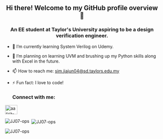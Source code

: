 ## <p align="center"> Hi there! Welcome to my GitHub profile overview 👋 </p>
### <p align="center"> An EE student at Taylor's University aspiring to be a design verification engineer. </p>

* 🌱 I’m currently learning System Verilog on Udemy.
* 🔭 I’m planning on learning UVM and brushing up my Python skills along with Excel in the future.
* 📫 How to reach me: sim.jiajun04@sd.taylors.edu.my
* ⚡ Fun fact: I love to code!

  <h3 align="left">Connect with me:</h3>
<p align="left">
<a href="https://linkedin.com/in/sim-jia-jun-606523291" target="blank"><img align="center" src="https://raw.githubusercontent.com/rahuldkjain/github-profile-readme-generator/master/src/images/icons/Social/linked-in-alt.svg" alt="aarya-mathreja" height="30" width="40" /></a>
</p>



<p><img align="left" src="https://github-readme-stats.vercel.app/api/top-langs?username=JJ07-ops&show_icons=true&locale=en&layout=compact" alt="JJ07-ops" /></p>

<p>&nbsp;<img align="center" src="https://github-readme-stats.vercel.app/api?username=JJ07-ops&show_icons=true&locale=en" alt="JJ07-ops" /></p>

<p><img align="center" src="https://github-readme-streak-stats.herokuapp.com/?user=JJ07-ops&" alt="JJ07-ops" /></p>








<!--
**JJ07-ops/JJ07-ops** is a ✨ _special_ ✨ repository because its `README.md` (this file) appears on your GitHub profile.

Here are some ideas to get you started:

- 🔭 I’m currently working on ...
- 🌱 I’m currently learning ...
- 👯 I’m looking to collaborate on ...
- 🤔 I’m looking for help with ...
- 💬 Ask me about ...
- 📫 How to reach me: ...
- 😄 Pronouns: ...
- ⚡ Fun fact: ...
-->
